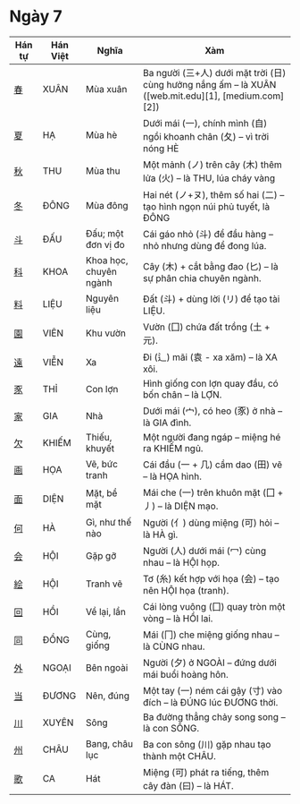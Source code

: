<link href="styles.css" rel="stylesheet">

# Ngày 7

| Hán tự | Hán Việt | Nghĩa | Xàm |
| -------------------------------- | ------ | --------------- | ----------------------------------------------------------------- |
| [<span class="stroke-order">春</span>](https://mazii.net/vi-VN/search/kanji/javi/春) | XUÂN | Mùa xuân | Ba người (三+人) dưới mặt trời (日) cùng hưởng nắng ấm – là XUÂN ([web.mit.edu][1], [medium.com][2]) |
| [<span class="stroke-order">夏</span>](https://mazii.net/vi-VN/search/kanji/javi/夏) | HẠ | Mùa hè | Dưới mái (一), chính mình (自) ngồi khoanh chân (夂) – vì trời nóng HÈ |
| [<span class="stroke-order">秋</span>](https://mazii.net/vi-VN/search/kanji/javi/秋) | THU | Mùa thu | Một mảnh (ノ) trên cây (木) thêm lửa (火) – là THU, lúa cháy vàng |
| [<span class="stroke-order">冬</span>](https://mazii.net/vi-VN/search/kanji/javi/冬) | ĐÔNG | Mùa đông | Hai nét (ノ+ヌ), thêm số hai (二) – tạo hình ngọn núi phủ tuyết, là ĐÔNG |
| [<span class="stroke-order">斗</span>](https://mazii.net/vi-VN/search/kanji/javi/斗) | ĐẤU | Đấu; một đơn vị đo | Cái gáo nhỏ (斗) để đầu hàng – nhỏ nhưng dùng để đong lúa. |
| [<span class="stroke-order">科</span>](https://mazii.net/vi-VN/search/kanji/javi/科) | KHOA | Khoa học, chuyên ngành | Cây (木) + cắt bằng đao (匕) – là sự phân chia chuyên ngành. |
| [<span class="stroke-order">料</span>](https://mazii.net/vi-VN/search/kanji/javi/料) | LIỆU | Nguyên liệu | Đất (斗) + dùng lời (リ) để tạo tài LIỆU. |
| [<span class="stroke-order">園</span>](https://mazii.net/vi-VN/search/kanji/javi/園) | VIÊN | Khu vườn | Vườn (囗) chứa đất trồng (土 + 元). |
| [<span class="stroke-order">遠</span>](https://mazii.net/vi-VN/search/kanji/javi/遠) | VIỄN | Xa | Đi (辶) mãi (袁 - xa xăm) – là XA xôi. |
| [<span class="stroke-order">豕</span>](https://mazii.net/vi-VN/search/kanji/javi/豕) | THỈ | Con lợn | Hình giống con lợn quay đầu, có bốn chân – là LỢN. |
| [<span class="stroke-order">家</span>](https://mazii.net/vi-VN/search/kanji/javi/家) | GIA | Nhà | Dưới mái (宀), có heo (豕) ở nhà – là GIA đình. |
| [<span class="stroke-order">欠</span>](https://mazii.net/vi-VN/search/kanji/javi/欠) | KHIẾM | Thiếu, khuyết | Một người đang ngáp – miệng hé ra KHIẾM ngủ. |
| [<span class="stroke-order">画</span>](https://mazii.net/vi-VN/search/kanji/javi/画) | HỌA | Vẽ, bức tranh | Cái đầu (一 + 几) cầm dao (田) vẽ – là HỌA hình. |
| [<span class="stroke-order">面</span>](https://mazii.net/vi-VN/search/kanji/javi/面) | DIỆN | Mặt, bề mặt | Mái che (一) trên khuôn mặt (囗 + 丿) – là DIỆN mạo. |
| [<span class="stroke-order">何</span>](https://mazii.net/vi-VN/search/kanji/javi/何) | HÀ | Gì, như thế nào | Người (亻) dùng miệng (可) hỏi – là HÀ gì. |
| [<span class="stroke-order">会</span>](https://mazii.net/vi-VN/search/kanji/javi/会) | HỘI | Gặp gỡ | Người (人) dưới mái (冖) cùng nhau – là HỘI họp. |
| [<span class="stroke-order">絵</span>](https://mazii.net/vi-VN/search/kanji/javi/絵) | HỘI | Tranh vẽ | Tơ (糸) kết hợp với họa (会) – tạo nên HỘI họa (tranh). |
| [<span class="stroke-order">回</span>](https://mazii.net/vi-VN/search/kanji/javi/回) | HỒI | Về lại, lần | Cái lòng vuông (囗) quay tròn một vòng – là HỒI lai. |
| [<span class="stroke-order">同</span>](https://mazii.net/vi-VN/search/kanji/javi/同) | ĐỒNG | Cùng, giống | Mái (冂) che miệng giống nhau – là CÙNG nhau. |
| [<span class="stroke-order">外</span>](https://mazii.net/vi-VN/search/kanji/javi/外) | NGOẠI | Bên ngoài | Người (夕) ở NGOÀI – đứng dưới mái buổi hoàng hôn. |
| [<span class="stroke-order">当</span>](https://mazii.net/vi-VN/search/kanji/javi/当) | ĐƯƠNG | Nên, đúng | Một tay (一) ném cái gậy (寸) vào đích – là ĐÚNG lúc ĐƯƠNG thời. |
| [<span class="stroke-order">川</span>](https://mazii.net/vi-VN/search/kanji/javi/川) | XUYÊN | Sông | Ba đường thẳng chảy song song – là con SÔNG. |
| [<span class="stroke-order">州</span>](https://mazii.net/vi-VN/search/kanji/javi/州) | CHÂU | Bang, châu lục | Ba con sông (川) gặp nhau tạo thành một CHÂU. |
| [<span class="stroke-order">歌</span>](https://mazii.net/vi-VN/search/kanji/javi/歌) | CA | Hát | Miệng (可) phát ra tiếng, thêm cây đàn (曰) – là HÁT. |
